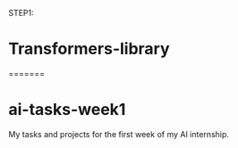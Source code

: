 STEP1:
# Transformers-library
=======
# ai-tasks-week1
My tasks and projects for the first week of my AI internship.

